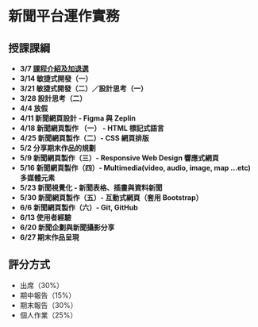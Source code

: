 # 新聞平台運作實務 
## 授課課綱
* **3/7 [課程介紹及加退選](https://github.com/nickhsine/teach-at-nccu/blob/master/2019/03-07.md)**
* **3/14 敏捷式開發（一）**
* **3/21 敏捷式開發（二）／設計思考（一）**
* **3/28 設計思考（二）**
* **4/4 放假**
* **4/11 新聞網頁設計 - Figma 與 Zeplin**
* **4/18 新聞網頁製作 （一） - HTML 標記式語言**
* **4/25 新聞網頁製作（二）- CSS 網頁排版**
* **5/2 分享期末作品的規劃**
* **5/9 新聞網頁製作（三）- Responsive Web Design 響應式網頁**
* **5/16 新聞網頁製作（四）- Multimedia(video, audio, image, map …etc) 多媒體元素**
* **5/23 新聞視覺化 -  新聞表格、插畫與資料新聞**
* **5/30 新聞網頁製作（五）- 互動式網頁（套用 Bootstrap）**
* **6/6 新聞網頁製作（六）- Git, GitHub**
* **6/13 使用者經驗**
* **6/20 新聞企劃與新聞攝影分享**
* **6/27 期末作品呈現**

## 評分方式
- 出席（30%）
- 期中報告（15%）
- 期末報告（30%）
- 個人作業（25%）
